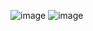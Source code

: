![image](https://github.com/user-attachments/assets/3acff834-0050-4551-8484-7b92d0771bdc)
![image](https://github.com/user-attachments/assets/a50d08e3-ce1d-4796-9296-44b9db753415)
